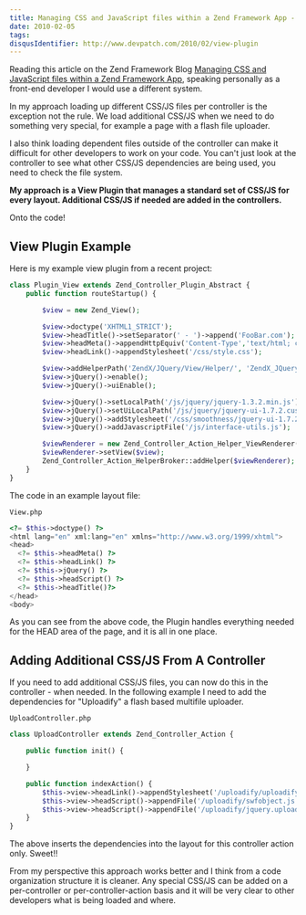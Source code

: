 ```yaml
---
title: Managing CSS and JavaScript files within a Zend Framework App - A Different Approach - View Plugin
date: 2010-02-05
tags:
disqusIdentifier: http://www.devpatch.com/2010/02/view-plugin
---
```



Reading this article on the Zend Framework Blog <a href="http://devzone.zend.com/article/11760-Managing-CSS-and-JavaScript-files-within-a-Zend-Framework-App">Managing CSS and JavaScript files within a Zend Framework App</a>, speaking personally as a front-end developer I would use a different system.

In my approach loading up different CSS/JS files per controller is the exception not the rule. We load additional CSS/JS when we need to do something very special, for example a page with a flash file uploader.

I also think loading dependent files outside of the controller  can make it difficult for other developers to work on your code.  You can't just look at the controller to see what other CSS/JS dependencies are being used, you need to check the file system.

**My approach is a View Plugin that manages a standard set of CSS/JS for every layout. Additional CSS/JS if needed are added in the controllers.**

Onto the code!

<!-- more -->


## View Plugin Example
Here is my example view plugin from a recent project:


```php
class Plugin_View extends Zend_Controller_Plugin_Abstract {
    public function routeStartup() {

        $view = new Zend_View();

        $view->doctype('XHTML1_STRICT');
        $view->headTitle()->setSeparator(' - ')->append('FooBar.com');
        $view->headMeta()->appendHttpEquiv('Content-Type','text/html; charset=utf-8');
        $view->headLink()->appendStylesheet('/css/style.css');

        $view->addHelperPath('ZendX/JQuery/View/Helper/', 'ZendX_JQuery_View_Helper');
        $view->jQuery()->enable();
        $view->jQuery()->uiEnable();  

        $view->jQuery()->setLocalPath('/js/jquery/jquery-1.3.2.min.js');
        $view->jQuery()->setUiLocalPath('/js/jquery/jquery-ui-1.7.2.custom.min.js');  
        $view->jQuery()->addStylesheet('/css/smoothness/jquery-ui-1.7.2.custom.css');
        $view->jQuery()->addJavascriptFile('/js/interface-utils.js');

        $viewRenderer = new Zend_Controller_Action_Helper_ViewRenderer();
        $viewRenderer->setView($view);  
        Zend_Controller_Action_HelperBroker::addHelper($viewRenderer);
    }
}
```


The code in an example layout file:

`View.php`

```php
<?= $this->doctype() ?>
<html lang="en" xml:lang="en" xmlns="http://www.w3.org/1999/xhtml">
<head>  
  <?= $this->headMeta() ?>
  <?= $this->headLink() ?>
  <?= $this->jQuery() ?>        
  <?= $this->headScript() ?>
  <?= $this->headTitle()?>
</head>
<body>
```

As you can see from the above code, the Plugin handles everything needed for the HEAD area of the page, and it is all in one place.

## Adding Additional CSS/JS From A Controller

If you need to add additional CSS/JS files, you can now do this in the controller - when needed. In the following example I need to add the dependencies for "Uploadify" a flash based multifile uploader.

`UploadController.php`


```php
class UploadController extends Zend_Controller_Action {

    public function init() {    

    }

    public function indexAction() {
        $this->view->headLink()->appendStylesheet('/uploadify/uploadify.css');
        $this->view->headScript()->appendFile('/uploadify/swfobject.js');
        $this->view->headScript()->appendFile('/uploadify/jquery.uploadify.v2.1.0.min.js');          
    }
}
```

The above inserts the dependencies into the layout for this controller action only. Sweet!!

From my perspective this approach works better and I think from a code organization structure it is cleaner. Any special CSS/JS can be added on a per-controller or  per-controller-action basis and it will be very clear to other developers what is being loaded and where.
